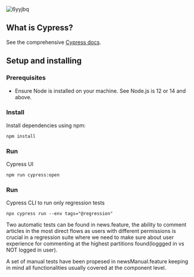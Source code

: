 ![6yyjbq](https://user-images.githubusercontent.com/79869042/198995759-ab60bbb3-467c-48d7-bfd9-6452e0b88539.gif)


## What is Cypress?
See the comprehensive [Cypress docs](https://docs.cypress.io/guides/overview/why-cypress.html#).

## Setup and installing
### Prerequisites
- Ensure Node is installed on your machine. See Node.js is 12 or 14 and above.
    
### Install
Install dependencies using npm:

    npm install

### Run
Cypress UI

    npm run cypress:open 

### Run
Cypress CLI to run only regression tests

    npx cypress run --env tags="@regression" 

Two automatic tests can be found in news.feature, the ability to comment articles in the most direct flows as users with different permissions is crucial in a regression suite where we need to make sure about user experience for commenting at the highest partitions found(loggged in vs NOT logged in user).

A set of manual tests have been propesed in newsManual.feature keeping in mind all functionalities usually covered at the component level.






